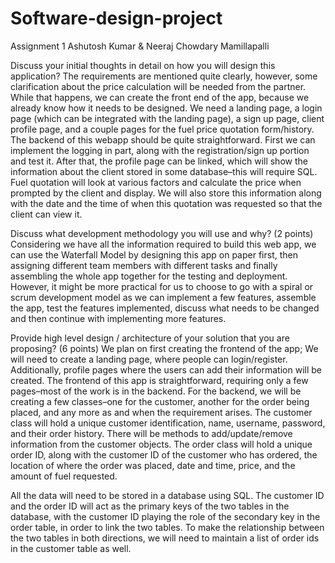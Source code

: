 # Software-design-project

Assignment 1
Ashutosh Kumar & Neeraj Chowdary Mamillapalli

Discuss your initial thoughts in detail on how you will design this application?
The requirements are mentioned quite clearly, however, some clarification about the price calculation will be needed from the partner. While that happens, we can create the front end of the app, because we already know how it needs to be designed. We need a landing page, a login page (which can be integrated with the landing page), a sign up page, client profile page, and a couple pages for the fuel price quotation form/history. 
The backend of this webapp should be quite straightforward. First we can implement the logging in part, along with the registration/sign up portion and test it. After that, the profile page can be linked, which will show the information about the client stored in some database–this will require SQL. Fuel quotation will look at various factors and calculate the price when prompted by the client and display. We will also store this information along with the date and the time of when this quotation was requested so that the client can view it.
  
Discuss what development methodology you will use and why? (2 points)
Considering we have all the information required to build this web app, we can use the Waterfall Model by designing this app on paper first, then assigning different team members with different tasks and finally assembling the whole app together for the testing and deployment.
However, it might be more practical for us to choose to go with a spiral or scrum development model as we can implement a few features, assemble the app, test the features implemented, discuss what needs to be changed and then continue with implementing more features.
  
Provide high level design / architecture of your solution that you are proposing? (6 points)
We plan on first creating the frontend of the app; We will need to create a landing page, where people can login/register. Additionally, profile pages where the users can add their information will be created. The frontend of this app is straightforward, requiring only a few pages–most of the work is in the backend.
For the backend, we will be creating a few classes–one for the customer, another for the order being placed, and any more as and when the requirement arises. The customer class will hold a unique customer identification, name, username, password, and their order history. There will be methods to add/update/remove information from the customer objects. The order class will hold a unique order ID, along with the customer ID of the customer who has ordered, the location of where the order was placed, date and time, price, and the amount of fuel requested. 

All the data will need to be stored in a database using SQL. The customer ID and the order ID will act as the primary keys of the two tables in the database, with the customer ID playing the role of the secondary key in the order table, in order to link the two tables. To make the relationship between the two tables in both directions, we will need to maintain a list of order ids in the customer table as well.

